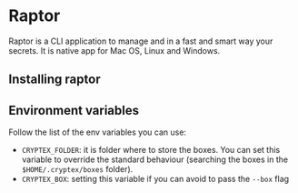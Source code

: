 # Raptor
Raptor is a CLI application to manage and in a fast and smart way your secrets. It is native app for Mac OS, Linux and Windows.

## Installing raptor

## Environment variables
Follow the list of the env variables you can use:
- `CRYPTEX_FOLDER`: it is folder where to store the boxes. You can set this variable to override the standard behaviour (searching the boxes in the `$HOME/.cryptex/boxes` folder).
- `CRYPTEX_BOX`: setting this variable if you can avoid to pass the `--box` flag

